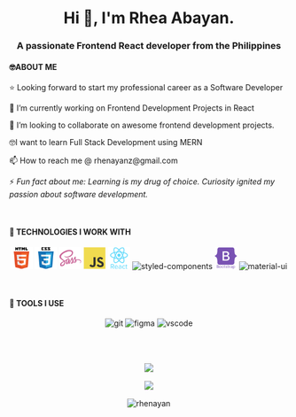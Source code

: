 <h1 align="center">Hi 👋, I'm Rhea Abayan. </h1>
<h3 align="center">A passionate Frontend React developer from the Philippines</h3>

<h4 align="left">🤓ABOUT ME</h4>

<p>⭐ Looking forward to start my professional career as a Software Developer </p>
<p>🔭 I’m currently working on  Frontend Development Projects in React </p>
<p>👯 I’m looking to collaborate on awesome frontend development projects.</p>
<p>🤓I want to learn Full Stack Development using MERN</p>
<p>📫 How to reach me @ rhenayanz@gmail.com</p>
<p>⚡<i> Fun fact about me: Learning is my drug of choice. Curiosity ignited my passion about software development. </i></p>


<br/>

<h4 align="left">🔨 TECHNOLOGIES I WORK WITH </h4>

<p align="center"> 
<img src="https://raw.githubusercontent.com/devicons/devicon/master/icons/html5/html5-original-wordmark.svg" alt="html5" width="40" height="40"/>
<img src="https://raw.githubusercontent.com/devicons/devicon/master/icons/css3/css3-original-wordmark.svg" alt="css3" width="40" height="40"/> 

 <img src="https://raw.githubusercontent.com/devicons/devicon/master/icons/sass/sass-original.svg" alt="sass" width="40" height="40"/>  
 
  <img src="https://raw.githubusercontent.com/devicons/devicon/master/icons/javascript/javascript-original.svg" alt="javascript" width="40" height="40"/> 
 <img src="https://raw.githubusercontent.com/devicons/devicon/master/icons/react/react-original-wordmark.svg"  alt="react" width="40" height="40"/> 

<img src="https://www.styled-components.com/atom.png"  alt="styled-components" width="40" height="40"/>  

 <img src="https://raw.githubusercontent.com/devicons/devicon/master/icons/bootstrap/bootstrap-plain-wordmark.svg"  alt="bootstrap" width="40" height="40"/> 

<img src="https://img.icons8.com/color/12x/material-ui.png"  alt="material-ui" width="40" height="40"/>
</p>

<br/>

<h4 align="left">🔧 TOOLS I USE </h4>

<p align="center">
 <img src="https://www.vectorlogo.zone/logos/git-scm/git-scm-icon.svg" alt="git" width="40" height="40"/>
 <img src="https://www.vectorlogo.zone/logos/figma/figma-icon.svg" alt="figma" width="40" height="40"/> 
 <img src="https://www.pngfind.com/pngs/m/81-810381_visual-studio-code-visual-studio-code-icon-png.png" alt="vscode" width="40" height="40"/>
</p>

<br/>
<br/>

<p align="center">
<img align="center" margin='5px' src="https://github-readme-stats.vercel.app/api/top-langs/?username=rhenayan&layout=compact&exclude_repo=coffeeholic,BagAholic-ecommerce,front-end-dev-projects,edie,urban-energy,BagAholic-ecommerce,landingPage-consultingAgency,Digital-Agency&show_icons=true&theme=dracula" /> 
</p>

<p align="center">
<img align="center" src="https://github-readme-stats.vercel.app/api?username=rhenayan&include_all_commits=true&count_private=true&hide=stars,prs,issues,contribs&show_icons=true&theme=dracula" />
</p>

<p align="center"><img align="center" src="https://github-readme-streak-stats.herokuapp.com/?user=rhenayan&show_icons=true&theme=dracula" alt="rhenayan" /></p>






